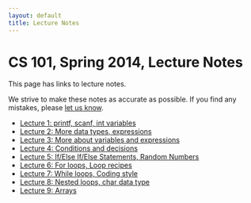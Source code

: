 ```yaml
---
layout: default
title: Lecture Notes
---
```


# CS 101, Spring 2014, Lecture Notes

This page has links to lecture notes.

We strive to make these notes as accurate as possible.
If you find any mistakes, please [let us know](mailto:dhovemey@ycp.edu).

* [Lecture 1: printf, scanf, int variables](lecture01.html)
* [Lecture 2: More data types, expressions](lecture02.html)
* [Lecture 3: More about variables and expressions](lecture03.html)
* [Lecture 4: Conditions and decisions](lecture04.html)
* [Lecture 5: If/Else If/Else Statements, Random Numbers](lecture05.html)
* [Lecture 6: For loops, Loop recipes](lecture06.html)
* [Lecture 7: While loops, Coding style](lecture07.html)
* [Lecture 8: Nested loops, char data type](lecture08.html)
* [Lecture 9: Arrays](lecture09.html)
